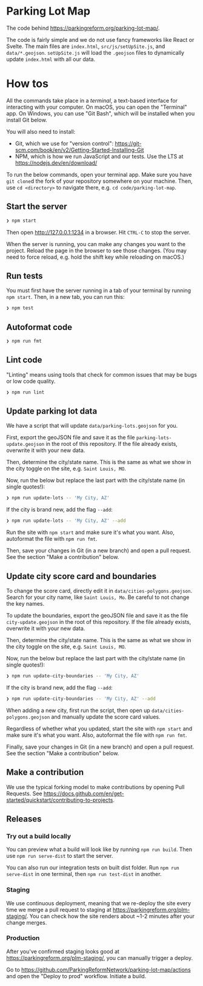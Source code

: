# Parking Lot Map

The code behind https://parkingreform.org/parking-lot-map/.

The code is fairly simple and we do not use fancy frameworks like React or Svelte. The main files are `index.html`, `src/js/setUpSite.js`, and `data/*.geojson`. `setUpSite.js` will load the `.geojson` files to dynamically update `index.html` with all our data.

# How tos

All the commands take place in a _terminal_, a text-based interface for interacting with your computer. On macOS, you can open the "Terminal" app. On Windows, you can use "Git Bash", which will be installed when you install Git below.

You will also need to install:

- Git, which we use for "version control": https://git-scm.com/book/en/v2/Getting-Started-Installing-Git
- NPM, which is how we run JavaScript and our tests. Use the LTS at https://nodejs.dev/en/download/

To run the below commands, open your terminal app. Make sure you have `git clone`d the fork of your repository somewhere on your machine. Then, use `cd <directory>` to navigate there, e.g. `cd code/parking-lot-map`.

## Start the server

```bash
❯ npm start
```

Then open http://127.0.0.1:1234 in a browser. Hit `CTRL-C` to stop the server.

When the server is running, you can make any changes you want to the project. Reload the page in the browser to see those changes. (You may need to force reload, e.g. hold the shift key while reloading on macOS.)

## Run tests

You must first have the server running in a tab of your terminal by running `npm start`. Then, in a new tab, you can run this:

```bash
❯ npm test
```

## Autoformat code

```bash
❯ npm run fmt
```

## Lint code

"Linting" means using tools that check for common issues that may be bugs or low code quality.

```bash
❯ npm run lint
```

## Update parking lot data

We have a script that will update `data/parking-lots.geojson` for you.

First, export the geoJSON file and save it as the file `parking-lots-update.geojson` in the root of this repository. If the file already exists, overwrite it with your new data.

Then, determine the city/state name. This is the same as what we show in the city toggle on the site, e.g. `Saint Louis, MO`.

Now, run the below but replace the last part with the city/state name (in single quotes!):

```bash
❯ npm run update-lots -- 'My City, AZ'
```

If the city is brand new, add the flag `--add`:

```bash
❯ npm run update-lots -- 'My City, AZ' --add
```

Run the site with `npm start` and make sure it's what you want. Also, autoformat the file with `npm run fmt`.

Then, save your changes in Git (in a new branch) and open a pull request. See the section "Make a contribution" below.

## Update city score card and boundaries

To change the score card, directly edit it in `data/cities-polygons.geojson`. Search for your city name, like `Saint Louis, Mo`. Be careful to not change the key names.

To update the boundaries, export the geoJSON file and save it as the file `city-update.geojson` in the root of this repository. If the file already exists, overwrite it with your new data.

Then, determine the city/state name. This is the same as what we show in the city toggle on the site, e.g. `Saint Louis, MO`.

Now, run the below but replace the last part with the city/state name (in single quotes!):

```bash
❯ npm run update-city-boundaries -- 'My City, AZ'
```

If the city is brand new, add the flag `--add`:

```bash
❯ npm run update-city-boundaries -- 'My City, AZ' --add
```

When adding a new city, first run the script, then open up `data/cities-polygons.geojson` and manually update the score card values.

Regardless of whether what you updated, start the site with `npm start` and make sure it's what you want. Also, autoformat the file with `npm run fmt`.

Finally, save your changes in Git (in a new branch) and open a pull request. See the section "Make a contribution" below.

## Make a contribution

We use the typical forking model to make contributions by opening Pull Requests. See https://docs.github.com/en/get-started/quickstart/contributing-to-projects.

## Releases

### Try out a build locally

You can preview what a build will look like by running `npm run build`. Then use `npm run serve-dist` to start the server.

You can also run our integration tests on built dist folder. Run `npm run serve-dist` in one terminal, then `npm run test-dist` in another.

### Staging

We use continuous deployment, meaning that we re-deploy the site every time we merge a pull request to staging at https://parkingreform.org/plm-staging/. You can check how the site renders about ~1-2 minutes after your change merges.

### Production

After you've confirmed staging looks good at https://parkingreform.org/plm-staging/, you can manually trigger a deploy.

Go to https://github.com/ParkingReformNetwork/parking-lot-map/actions and open the "Deploy to prod" workflow. Initiate a build.
